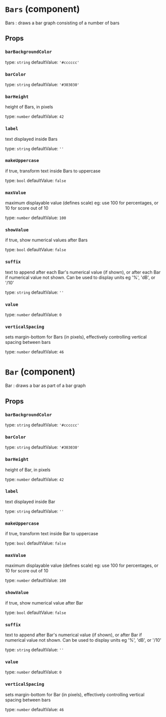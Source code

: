 `Bars` (component)
==================

Bars : draws a bar graph consisting of a number of bars

Props
-----

### `barBackgroundColor`

type: `string`
defaultValue: `'#cccccc'`


### `barColor`

type: `string`
defaultValue: `'#303030'`


### `barHeight`

height of Bars, in pixels

type: `number`
defaultValue: `42`


### `label`

text displayed inside Bars

type: `string`
defaultValue: `''`


### `makeUppercase`

if true, transform text inside Bars to uppercase

type: `bool`
defaultValue: `false`


### `maxValue`

maximum displayable value (defines scale) eg: use 100 for percentages, or 10 for score out of 10

type: `number`
defaultValue: `100`


### `showValue`

if true, show numerical values after Bars

type: `bool`
defaultValue: `false`


### `suffix`

text to append after each Bar's numerical value (if shown), or after each Bar if numerical value not shown. Can be used to display units eg '%', 'dB', or '/10'

type: `string`
defaultValue: `''`


### `value`

type: `number`
defaultValue: `0`


### `verticalSpacing`

sets margin-bottom for Bars (in pixels), effectively controlling vertical spacing between bars

type: `number`
defaultValue: `46`


`Bar` (component)
=================

Bar : draws a bar as part of a bar graph

Props
-----

### `barBackgroundColor`

type: `string`
defaultValue: `'#cccccc'`


### `barColor`

type: `string`
defaultValue: `'#303030'`


### `barHeight`

height of Bar, in pixels

type: `number`
defaultValue: `42`


### `label`

text displayed inside Bar

type: `string`
defaultValue: `''`


### `makeUppercase`

if true, transform text inside Bar to uppercase

type: `bool`
defaultValue: `false`


### `maxValue`

maximum displayable value (defines scale) eg: use 100 for percentages, or 10 for score out of 10

type: `number`
defaultValue: `100`


### `showValue`

if true, show numerical value after Bar

type: `bool`
defaultValue: `false`


### `suffix`

text to append after Bar's numerical value (if shown), or after Bar if numerical value not shown. Can be used to display units eg '%', 'dB', or '/10'

type: `string`
defaultValue: `''`


### `value`

type: `number`
defaultValue: `0`


### `verticalSpacing`

sets margin-bottom for Bar (in pixels), effectively controlling vertical spacing between bars

type: `number`
defaultValue: `46`


